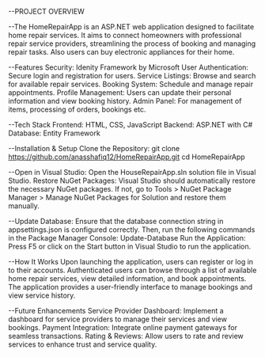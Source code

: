 --PROJECT OVERVIEW

--The HomeRepairApp is an ASP.NET web application designed to facilitate home repair services. It aims to connect homeowners with professional repair service providers, streamlining the process of booking and managing repair tasks. Also users can buy electronic appliances for their home.

--Features
    Security: Idenity Framework by Microsoft
    User Authentication: Secure login and registration for users.
    Service Listings: Browse and search for available repair services.
    Booking System: Schedule and manage repair appointments.
    Profile Management: Users can update their personal information and view booking history.
    Admin Panel: For management of items, processing of orders, bookings etc.

--Tech Stack
    Frontend: HTML, CSS, JavaScript
    Backend: ASP.NET with C#
    Database: Entity Framework 

--Installation & Setup
    Clone the Repository:
    git clone https://github.com/anasshafiq12/HomeRepairApp.git
    cd HomeRepairApp

--Open in Visual Studio: Open the HouseRepairApp.sln solution file in Visual Studio.
Restore NuGet Packages: Visual Studio should automatically restore the necessary NuGet packages. If not, go to Tools > NuGet Package Manager > Manage NuGet Packages for Solution and restore them manually.

--Update Database: Ensure that the database connection string in appsettings.json is configured correctly. Then, run the following commands in the Package Manager Console:
    Update-Database
    Run the Application: Press F5 or click on the Start button in Visual Studio to run the application.

--How It Works
Upon launching the application, users can register or log in to their accounts. Authenticated users can browse through a list of available home repair services, view detailed information, and book appointments. The application provides a user-friendly interface to manage bookings and view service history.

--Future Enhancements
    Service Provider Dashboard: Implement a dashboard for service providers to manage their services and view bookings.
    Payment Integration: Integrate online payment gateways for seamless transactions.
    Rating & Reviews: Allow users to rate and review services to enhance trust and service quality.
